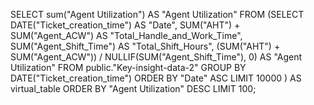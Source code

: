 SELECT sum("Agent Utilization") AS "Agent Utilization" 
FROM (SELECT 
  DATE("Ticket_creation_time") AS "Date",
  SUM("AHT") + SUM("Agent_ACW") AS "Total_Handle_and_Work_Time",
  SUM("Agent_Shift_Time") AS "Total_Shift_Hours",
  (SUM("AHT") + SUM("Agent_ACW")) / NULLIF(SUM("Agent_Shift_Time"), 0) AS "Agent Utilization"
FROM 
  public."Key-insight-data-2"
GROUP BY 
  DATE("Ticket_creation_time")
ORDER BY 
  "Date" ASC
LIMIT 10000
) AS virtual_table ORDER BY "Agent Utilization" DESC 
 LIMIT 100;

